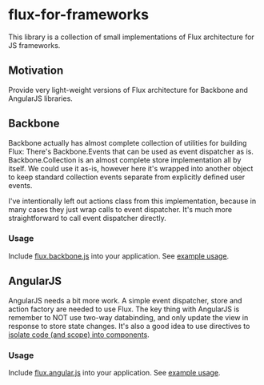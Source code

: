 # flux-for-frameworks

This library is a collection of small implementations of Flux architecture for JS frameworks.

## Motivation

Provide very light-weight versions of Flux architecture for Backbone and AngularJS libraries.

## Backbone

Backbone actually has almost complete collection of utilities for building Flux: There's
Backbone.Events that can be used as event dispatcher as is. Backbone.Collection is an almost
complete store implementation all by itself. We could use it as-is, however here it's wrapped
into another object to keep standard collection events separate from explicitly defined
user events.

I've intentionally left out actions class from this implementation, because in many cases
they just wrap calls to event dispatcher. It's much more straightforward to call
event dispatcher directly.

### Usage

Include [flux.backbone.js](src/flux.backbone.js) into your application. See [example usage](examples/backbone.html).

## AngularJS

AngularJS needs a bit more work. A simple event dispatcher, store and action factory
are needed to use Flux. The key thing with AngularJS is remember to NOT use two-way databinding, and only update
the view in response to store state changes. It's also a good idea to use directives to
[isolate code (and scope) into components](examples/angular.html).

### Usage

Include [flux.angular.js](src/flux.angular.js) into your application. See [example usage](examples/angular.html).
